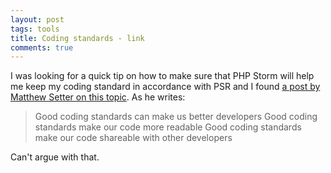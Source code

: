 ```yaml
---
layout: post
tags: tools
title: Coding standards - link
comments: true
---
```

I was looking for a quick tip on how to make sure that PHP Storm will help me keep my coding standard in accordance with PSR and I found [a post by Matthew Setter on this topic](http://www.matthewsetter.com/enforcing-psr1-and-psr2-with-phpstorm/). As he writes:

> Good coding standards can make us better developers
> Good coding standards make our code more readable
> Good coding standards make our code shareable with other developers

Can't argue with that.